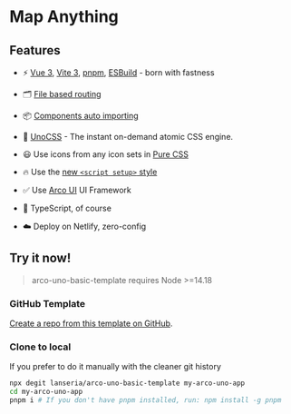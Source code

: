 # Map Anything

## Features

- ⚡️ [Vue 3](https://github.com/vuejs/core), [Vite 3](https://github.com/vitejs/vite), [pnpm](https://pnpm.io/), [ESBuild](https://github.com/evanw/esbuild) - born with fastness

- 🗂 [File based routing](./src/pages)

- 📦 [Components auto importing](./src/components)

- 🎨 [UnoCSS](https://github.com/antfu/unocss) - The instant on-demand atomic CSS engine.

- 😃 Use icons from any icon sets in [Pure CSS](https://github.com/antfu/unocss/tree/main/packages/preset-icons)

- 🔥 Use the [new `<script setup>` style](https://github.com/vuejs/rfcs/pull/227)

- ✅ Use [Arco UI](https://arco.design/vue/docs/start) UI Framework

- 🦾 TypeScript, of course

- ☁️ Deploy on Netlify, zero-config

## Try it now!

> arco-uno-basic-template requires Node >=14.18

### GitHub Template

[Create a repo from this template on GitHub](https://github.com/lanseria/arco-uno-basic-template/generate).

### Clone to local

If you prefer to do it manually with the cleaner git history

```bash
npx degit lanseria/arco-uno-basic-template my-arco-uno-app
cd my-arco-uno-app
pnpm i # If you don't have pnpm installed, run: npm install -g pnpm
```
